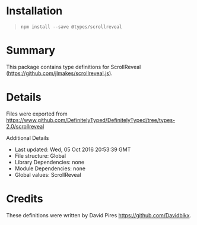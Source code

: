 # Installation
> `npm install --save @types/scrollreveal`

# Summary
This package contains type definitions for ScrollReveal (https://github.com/jlmakes/scrollreveal.js).

# Details
Files were exported from https://www.github.com/DefinitelyTyped/DefinitelyTyped/tree/types-2.0/scrollreveal

Additional Details
 * Last updated: Wed, 05 Oct 2016 20:53:39 GMT
 * File structure: Global
 * Library Dependencies: none
 * Module Dependencies: none
 * Global values: ScrollReveal

# Credits
These definitions were written by David Pires <https://github.com/Davidblkx>.
